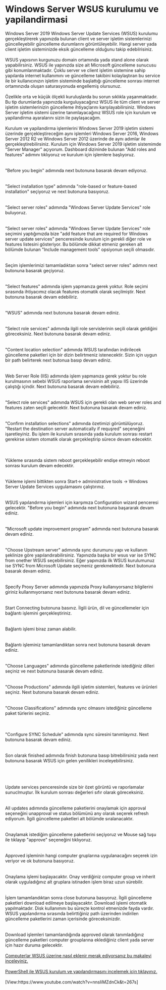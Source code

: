 # Windows Server WSUS kurulumu ve yapilandirmasi
<div>Windows Server 2019 Windows Server Update Services (WSUS) kurulumu gerçekleştirerek yapınızda bulunan client ve server işletim sistemlerinizi güncelleyebilir güncelleme durumlarını görüntüleyebilir. Hangi server yada client işletim sisteminizde eksik güncelleme
        olduğunu takip edebilrisiniz. <br>
        </div>
        <div><br>
        </div>
        <div>WSUS yapısının kurgunuzu domain ortamında yada stand alone olarak yapabilirsiniz. WSUS ile yapınızda size ait Microsoft güncelleme sunucusu gibi konumlanmaktadır. Çoklu server ve client işletim sistemine sahip yapılarda internet kullanımını ve güncelleme
        takibini kolaylaştıran bu service ile bir kullanıcınızın işletim sisteminde başlattığı güncelleme sonrası internet ortamınzıda oluşan saturasyonuda engellemiş olursunuz.
        <br>
        </div>
        <div><br>
        </div>
        <div>Özelikle orta ve küçük ölçekli kuruluşlarda bu sorun sıklıkla yaşanmaktadır. Bu tip durumlarda yapınızda kurguluyacağınız WSUS ile tüm client ve server işletim sistemlerinizin güncelleme ihtiyaçlarını karşılayabilirsiniz. Windows Server işletim sistemi
        üzerine tanımlayacağınız WSUS role için kurulum ve yapilandirma ayaralarını sizin ile paylaşacağım.
        <br>
        </div>
        <div><br>
        </div>
        <div>Kurulum ve yapilandirma işlemlerini Windows Server 2019 işletim sistemi üzerinde gerçekleştireceğim aynı işlemleri Windows Server 2016, Windows Server 2012 R2 ve Windows Server 2012 üzerinde de aynı adımlar ile gerçekleştirebilirsiniz. Kurulum için Windows
        Server 2019 işletim sistemimde "Server Manager" açıyorum. Dashboard dizininde bulunan "Add roles and features" adımını tıklıyoruz ve kurulum için işlemlere başlıyoruz.
        <br>
        </div>
        <div><br>
        </div>
        <div><img alt="" src="https://www.emreozanmemis.com/wp-content/uploads/2019/06/062119_0916_WindowsServ1.png">
        <br>
        </div>
        <div><br>
        </div>
        <div>"Before you begin" adımında next butonuna basarak devam ediyoruz. <br>
        </div>
        <div><br>
        </div>
        <div><img alt="" src="https://www.emreozanmemis.com/wp-content/uploads/2019/06/062119_0916_WindowsServ2.png">
        <br>
        </div>
        <div><br>
        </div>
        <div>"Select installation type" adımında "role-based or feature-based installation" seçiyoruz ve next butonuna basıyoruz.
        <br>
        </div>
        <div><br>
        </div>
        <div><img alt="" src="https://www.emreozanmemis.com/wp-content/uploads/2019/06/062119_0916_WindowsServ3.png">
        <br>
        </div>
        <div><br>
        </div>
        <div>"Select server roles" adımında "Windows Server Update Services" role buluyoruz.
        <br>
        </div>
        <div><br>
        </div>
        <div><img alt="" src="https://www.emreozanmemis.com/wp-content/uploads/2019/06/062119_0916_WindowsServ4.png">
        <br>
        </div>
        <div><br>
        </div>
        <div>"Select server roles" adımında "Windows Server Update Services" role seçimini yaptığımızda bize "add feature that are required for Windows server update services" penceresinde kurulum için gerekli diğer role ve features listesini gösteriyor. Bu bölümde
        dikkat etmeniz gereken alt bölümde bulunan "Include management tools" opsiyonun seçili olmasıdır.</div>
        <div><br>
        </div>
        <div><img alt="" src="https://www.emreozanmemis.com/wp-content/uploads/2019/06/062119_0916_WindowsServ5.png">
        <br>
        </div>
        <div><br>
        </div>
        <div>Seçim işlemlerimizi tamamladıktan sonra "select server roles" adımını next butonuna basarak geçiyoruz.
        <br>
        </div>
        <div><br>
        </div>
        <div><img alt="" src="https://www.emreozanmemis.com/wp-content/uploads/2019/06/062119_0916_WindowsServ6.png">
        <br>
        </div>
        <div><br>
        </div>
        <div>"Select features" adımında işlem yapmanıza gerek yoktur. Role seçimi sırasında ihtiyacımız olacak features otomatik olarak seçilmiştir. Next butonuna basarak devam edebiliriz.</div>
        <div><br>
        </div>
        <div><img alt="" src="https://www.emreozanmemis.com/wp-content/uploads/2019/06/062119_0916_WindowsServ7.png">
        <br>
        </div>
        <div><br>
        </div>
        <div>"WSUS" adımında next butonuna basarak devam ediniz.</div>
        <div><br>
        </div>
        <div><img alt="" src="https://www.emreozanmemis.com/wp-content/uploads/2019/06/062119_0916_WindowsServ8.png">
        <br>
        </div>
        <div><br>
        </div>
        <div>"Select role services" adımında ilgili role servislerinin seçili olarak geldiğini göreceksiniz. Next butonuna basarak devam ediniz.
        <br>
        </div>
        <div><br>
        </div>
        <div><img alt="" src="https://www.emreozanmemis.com/wp-content/uploads/2019/06/062119_0916_WindowsServ9.png">
        <br>
        </div>
        <div><br>
        </div>
        <div>"Content location selection" adımında WSUS tarafından indirilecek güncelleme paketleri için bir dizin belirtmeniz istenecektir. Sizin için uygun bir path belirterek next butonua basıp devam ediniz.</div>
        <div><br>
        </div>
        <div><img alt="" src="https://www.emreozanmemis.com/wp-content/uploads/2019/06/062119_0916_WindowsServ10.png">
        <br>
        </div>
        <div><br>
        </div>
        <div>Web Server Role (IIS) adımında işlem yapmanıza gerek yoktur bu role kurulmasının sebebi WSUS raporlama servisinin alt yapısı IIS üzerinde çalıştığı içindir. Next butonuna basarak devam edebiliriz.</div>
        <div><br>
        </div>
        <div><img alt="" src="https://www.emreozanmemis.com/wp-content/uploads/2019/06/062119_0916_WindowsServ11.png">
        <br>
        </div>
        <div><br>
        </div>
        <div>"Select role services" adımında WSUS için gerekli olan web server roles and features zaten seçili gelecektir. Next butonuna basarak devam ediniz.
        <br>
        </div>
        <div><br>
        </div>
        <div><img alt="" src="https://www.emreozanmemis.com/wp-content/uploads/2019/06/062119_0916_WindowsServ12.png">
        <br>
        </div>
        <div><br>
        </div>
        <div>"Confirm installation selections" adımında özetimizi görüntülüyoruz. "Restart the destination server automatically if requşred" seçeneğini işaretleyiniz. Bu işlem ile kurulum sırasında yada kurulum sonrası restart gerekirse sistem otomatik olarak gerçekleştirip
        sürece devam edecektir. <br>
        </div>
        <div><br>
        </div>
        <div><img alt="" src="https://www.emreozanmemis.com/wp-content/uploads/2019/06/062119_0916_WindowsServ13.png">
        <img alt="" src="https://www.emreozanmemis.com/wp-content/uploads/2019/06/062119_0916_WindowsServ14.png">
        <br>
        </div>
        <div><br>
        </div>
        <div>Yükleme sırasında sistem reboot gerçekleşebilir endişe etmeyin reboot sonrası kurulum devam edecektir.
        <br>
        </div>
        <div><br>
        </div>
        <div><img alt="" src="https://www.emreozanmemis.com/wp-content/uploads/2019/06/062119_0916_WindowsServ15.png">
        <br>
        </div>
        <div><br>
        </div>
        <div>Yükleme işlemi bittikten sonra Start-&gt; administrative tools -&gt; Windows Server Update Services uygulamasını çalıştırınız.
        <br>
        </div>
        <div><br>
        </div>
        <div><img alt="" src="https://www.emreozanmemis.com/wp-content/uploads/2019/06/062119_0916_WindowsServ16.png">
        <br>
        </div>
        <div><br>
        </div>
        <div>WSUS yapılandırma işlemleri için karşımıza Configuration wizard penceresi gelecektir. "Before you begin" adımında next butonuna başararak devam ediniz.
        <br>
        </div>
        <div><br>
        </div>
        <div><img alt="" src="https://www.emreozanmemis.com/wp-content/uploads/2019/06/062119_0916_WindowsServ17.png">
        <br>
        </div>
        <div><br>
        </div>
        <div>"Microsoft update improvement program" adımında next butonuna basarak devam ediniz.
        <br>
        </div>
        <div><br>
        </div>
        <div><img alt="" src="https://www.emreozanmemis.com/wp-content/uploads/2019/06/062119_0916_WindowsServ18.png">
        <br>
        </div>
        <div><br>
        </div>
        <div>"Choose Upstream server" adımında sync durumunu yapı ve kullanım şeklinize göre yapılandırabilirsiniz. Yapınızda başka bir wsus var ise SYNC from onether WSUS seçebilirsiniz. Eğer yapınızda ilk WSUS kurulumunuz ise SYNC from Microsoft Update seçmeniz gerekmektedir.
        Next butonuna basarak devam ediniz. <br>
        </div>
        <div><br>
        </div>
        <div><img alt="" src="https://www.emreozanmemis.com/wp-content/uploads/2019/06/062119_0916_WindowsServ19.png">
        <br>
        </div>
        <div><br>
        </div>
        <div>Specify Proxy Server adımında yapınızda Proxy kullanıyorsanız bilgilerini giriniz kullanmıyorsanız next butonuna basarak devam ediniz.
        <br>
        </div>
        <div><br>
        </div>
        <div><img alt="" src="https://www.emreozanmemis.com/wp-content/uploads/2019/06/062119_0916_WindowsServ20.png">
        <br>
        </div>
        <div><br>
        </div>
        <div>Start Connecting butonuna basınız. İlgili ürün, dil ve güncellemeler için bağlantı işlemini gerçekleştiriniz.
        <br>
        </div>
        <div><br>
        </div>
        <div><img alt="" src="https://www.emreozanmemis.com/wp-content/uploads/2019/06/062119_0916_WindowsServ21.png"><br>
        </div>
        <div><br>
        </div>
        <div>Bağlantı işlemi biraz zaman alabilir.</div>
        <div><br>
        </div>
        <div><img alt="" src="https://www.emreozanmemis.com/wp-content/uploads/2019/06/062119_0916_WindowsServ22.png"><br>
        </div>
        <div><br>
        </div>
        <div>Bağlantı işleminiz tamamlandıktan sonra next butonuna basarak devam ediniz. <br>
        </div>
        <div><br>
        </div>
        <div><img alt="" src="https://www.emreozanmemis.com/wp-content/uploads/2019/06/062119_0916_WindowsServ23.png"><br>
        </div>
        <div><br>
        </div>
        <div>"Choose Languages" adımında güncelleme paketlerinde istediğiniz dilleri seçiniz ve next butonuna basarak devam ediniz.
        <br>
        </div>
        <div><br>
        </div>
        <div><img alt="" src="https://www.emreozanmemis.com/wp-content/uploads/2019/06/062119_0916_WindowsServ24.png">
        <br>
        </div>
        <div><br>
        </div>
        <div>"Choose Productions" adımında ilgili işletim sistemleri, features ve ürünleri seçiniz. Next butonuna basarak devam ediniz.
        <br>
        </div>
        <div><br>
        </div>
        <div><img alt="" src="https://www.emreozanmemis.com/wp-content/uploads/2019/06/062119_0916_WindowsServ25.png">
        <br>
        </div>
        <div><br>
        </div>
        <div>"Choose Classifications" adımında sync olmasını istediğiniz güncelleme paket türlerini seçiniz.
        <br>
        </div>
        <div><br>
        </div>
        <div><br>
        </div>
        <div><img alt="" src="https://www.emreozanmemis.com/wp-content/uploads/2019/06/062119_0916_WindowsServ26.png">
        <br>
        </div>
        <div><br>
        </div>
        <div>"Configure SYNC Schedule" adımında sync süresini tanımlayınız. Next butonuna basarak devam ediniz.
        <br>
        </div>
        <div><br>
        </div>
        <div><img alt="" src="https://www.emreozanmemis.com/wp-content/uploads/2019/06/062119_0916_WindowsServ27.png">
        <br>
        </div>
        <div><br>
        </div>
        <div>Son olarak finished adımında finish butonuna basıp bitrebilirsiniz yada next butonuna basarak WSUS için gelen yenilikleri inceleyebilirsiniz.
        <br>
        </div>
        <div><br>
        </div>
        <div><img alt="" src="https://www.emreozanmemis.com/wp-content/uploads/2019/06/062119_0916_WindowsServ28.png"></div>
        <div><br>
        </div>
        <div>&nbsp;<img alt="" src="https://www.emreozanmemis.com/wp-content/uploads/2019/06/062119_0916_WindowsServ29.png">
        <br>
        </div>
        <div><br>
        </div>
        <div>Update services penceresinde size bir özet görüntü ve raporlamalar sunuclmuştur. İlk kurulum sonrası değerleri sıfır olarak göreceksiniz.
        <br>
        </div>
        <div><br>
        </div>
        <div><img alt="" src="https://www.emreozanmemis.com/wp-content/uploads/2019/06/062119_0916_WindowsServ30.png">
        <br>
        </div>
        <div><br>
        </div>
        <div>All updates adımında güncelleme paketlerini onaylamak için approval seçeneğini unapproval ve status bölümünü any olarak seçerek refresh ediyorum. İlgili güncelleme paketleri alt bölümde sıralanacaktır.</div>
        <div><br>
        </div>
        <div><img alt="" src="https://www.emreozanmemis.com/wp-content/uploads/2019/06/062119_0916_WindowsServ31.png">
        <br>
        </div>
        <div><br>
        </div>
        <div>Onaylamak istediğim güncelleme paketlerini seçiyoruz ve Mouse sağ tuşu ile tıklayıp "approve" seçeneğini tıklıyoruz.
        <br>
        </div>
        <div><br>
        </div>
        <div><img alt="" src="https://www.emreozanmemis.com/wp-content/uploads/2019/06/062119_0916_WindowsServ32.png">
        <br>
        </div>
        <div><br>
        </div>
        <div>Approved işleminin hangi computer gruplarına uygulanacağını seçerek izin veriyor ve ok butonuna basıyoruz.
        <br>
        </div>
        <div><br>
        </div>
        <div><img alt="" src="https://www.emreozanmemis.com/wp-content/uploads/2019/06/062119_0916_WindowsServ33.png">
        <br>
        </div>
        <div><br>
        </div>
        <div>Onaylama işlemi başlayacaktır. Onay verdiğiniz computer group ve inherit olarak uyguladığınız alt gruplara istinaden işlem biraz uzun sürebilir.
        <br>
        </div>
        <div><br>
        </div>
        <div><img alt="" src="https://www.emreozanmemis.com/wp-content/uploads/2019/06/062119_0916_WindowsServ34.png"><br>
        </div>
        <div><br>
        </div>
        <div>İşlem tamamlandıktan sonra close butonuna basıyoruz. İlgili güncelleme paketleri download edilmeye başlayacaktır. Download işlemi otomatik yapılmaktadır. Disk kullanımını bu süreçte kontrol etmenizde fayda vardır. WSUS yapılandırma sırasında belirttiğiniz
        path üzerinden indirilen güncelleme paketlerini zaman içerisinde göreceksinizdir.</div>
        <div><br>
        </div>
        <div><img alt="" src="https://www.emreozanmemis.com/wp-content/uploads/2019/06/062119_0916_WindowsServ35.png">
        <br>
        </div>
        <div><br>
        </div>
        <div>Download işlemleri tamamlandığında approved olarak tanımladığınız güncelleme paketleri computer grouplarına eklediğiniz client yada server için hazır duruma gelecektir.
        <br>
        </div>
        <div><br>
        </div>
        <div><a href="https://social.technet.microsoft.com/wiki/contents/articles/53062.windows-update-servisini-wsus-olarak-yapilandirma-tr-tr.aspx">Computerlar WSUS üzerine nasıl eklenir merak ediyorsanız bu makaleyi inceleyiniz.</a></div>
        <div><br>
        </div>
        <div><a href="https://social.technet.microsoft.com/wiki/contents/articles/53060.powershell-ile-wsus-kurulumu-ve-yapilandirmasi-tr-tr.aspx">PowerShell ile WSUS kurulum ve yapılandırmasını incelemek için tıklayınız.
        <br>
        </a></div>
        <div><br>
        </div>
        <div>[View:https://www.youtube.com/watch?v=nnsIiMZdnCk&amp;t=267s] <br>
        </div>
